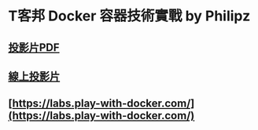 # T客邦 Docker 容器技術實戰 by Philipz

## [投影片PDF](./T客邦容器技術實戰_new.pdf)

## [線上投影片](https://drive.google.com/file/d/1fqVWqTWK0oK3GwNPcpfVtAFTa2IwT06D/view?usp=sharing)

## [https://labs.play-with-docker.com/](https://labs.play-with-docker.com/)


